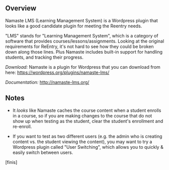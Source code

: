 ## Overview
Namaste LMS (Learning Management System) is a Wordpress plugin that looks like a good candidate plugin for meeting the Reentry needs.

"LMS" stands for "Learning Management System", which is a category of software that provides courses/lessons/assignments.   Looking at the original requirements for ReEntry, it's not hard to see how they could be broken down along those lines.  Plus Namaste includes built-in support for handling students, and tracking their progress.

*Download:*  Namaste is a plugin for Wordpress that you can download from here:  https://wordpress.org/plugins/namaste-lms/

*Documentation:* http://namaste-lms.org/

## Notes

* It *looks* like Namaste caches the course content when a student enrolls in a course, so if you are making changes to the course that do not show up when testing as the student, clear the student's enrollment and re-enroll.

* If you want to test as two different users (e.g. the admin who is creating content vs. the student viewing the content), you may want to try a Wordpress plugin called "User Switching", which allows you to quickly & easily switch between users.

[finis]
